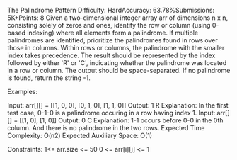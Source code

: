 The Palindrome Pattern
Difficulty: HardAccuracy: 63.78%Submissions: 5K+Points: 8
Given a two-dimensional integer array arr of dimensions n x n, consisting solely of zeros and ones, identify the row or column (using 0-based indexing) where all elements form a palindrome. If multiple palindromes are identified, prioritize the palindromes found in rows over those in columns. Within rows or columns, the palindrome with the smaller index takes precedence. The result should be represented by the index followed by either 'R' or 'C', indicating whether the palindrome was located in a row or column. The output should be space-separated. If no palindrome is found, return the string -1.

Examples:

Input: 
arr[][] =  [[1, 0, 0], 
           [0, 1, 0],
           [1, 1, 0]]
Output: 1 R
Explanation: In the first test case, 0-1-0 is a palindrome 
occuring in a row having index 1.
Input: 
arr[][] =   [[1, 0],
           [1, 0]]
Output: 0 C
Explanation: 1-1 occurs before 0-0 in the 0th column. And there is no palindrome in the two rows.
Expected Time Complexity: O(n2)
Expected Auxiliary Space: O(1)

Constraints:
1<= arr.size <= 50
0 <= arr[i][j] <= 1